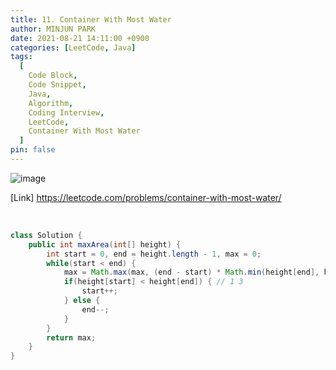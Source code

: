 ```yaml
---
title: 11. Container With Most Water
author: MINJUN PARK
date: 2021-08-21 14:11:00 +0900
categories: [LeetCode, Java]
tags:
  [
    Code Block,
    Code Snippet,
    Java,
    Algorithm,
    Coding Interview,
    LeetCode,
    Container With Most Water
  ]
pin: false
---
```


![image](https://user-images.githubusercontent.com/88752447/130302060-dbc8a9ac-6d5e-46d6-8d19-e4426a918370.png)

[Link] <https://leetcode.com/problems/container-with-most-water/>

<br>

```java
class Solution {
    public int maxArea(int[] height) {
        int start = 0, end = height.length - 1, max = 0;
        while(start < end) {
            max = Math.max(max, (end - start) * Math.min(height[end], height[start]));
            if(height[start] < height[end]) { // 1 3
                start++;
            } else {
                end--;
            }
        }
        return max;
    }
}
```
